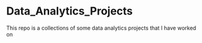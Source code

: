 # Data_Analytics_Projects
This repo is a collections of some data analytics projects that I have worked on
